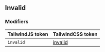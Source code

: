 ## Invalid


### Modifiers

| TailwindJS token | TailwindCSS token |
| ----- | ----- |
| `invalid` | [invalid](https://tailwindcss.com/docs/hover-focus-and-other-states#invalid) |